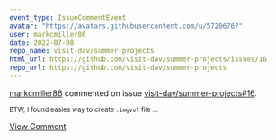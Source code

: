 ```yaml
---
event_type: IssueCommentEvent
avatar: "https://avatars.githubusercontent.com/u/5720676?"
user: markcmiller86
date: 2022-07-08
repo_name: visit-dav/summer-projects
html_url: https://github.com/visit-dav/summer-projects/issues/16
repo_url: https://github.com/visit-dav/summer-projects
---
```


<a href='https://github.com/markcmiller86' target='_blank'>markcmiller86</a> commented on issue <a href='https://github.com/visit-dav/summer-projects/issues/16' target='_blank'>visit-dav/summer-projects#16</a>.

<small>BTW, I found easies way to create `.imgvol` file...</small>

<a href='https://github.com/visit-dav/summer-projects/issues/16' target='_blank'>View Comment</a>